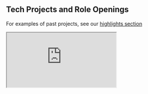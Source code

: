 <link href="https://unpkg.com/tailwindcss@^2/dist/tailwind.min.css" rel="stylesheet">

<div class="relative p-5">
    <h2>Tech Projects and Role Openings</h2>
    <p class="ml-1">For examples of past projects, see our <a href="/highlights">highlights section</a></p>
</div>

<div class="relative text-center min-w-full h-5/6">
  <iframe class="relative min-w-full max-h-full" src="https://opps.bridgesforenterprise.com/technology/" title="BfE Project and Role Openings"></iframe>
</div>

